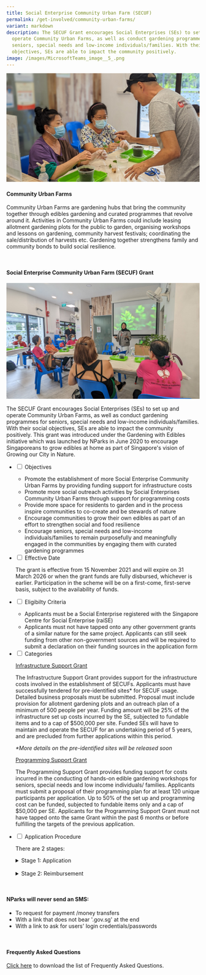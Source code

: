 ```yaml
---
title: Social Enterprise Community Urban Farm (SECUF)
permalink: /get-involved/community-urban-farms/
variant: markdown
description: The SECUF Grant encourages Social Enterprises (SEs) to set up and
  operate Community Urban Farms, as well as conduct gardening programmes for
  seniors, special needs and low-income individuals/families. With their social
  objectives, SEs are able to impact the community positively.
image: /images/MicrosoftTeams_image__5_.png
---
```

<style>
	details {
	cursor: pointer;
	}

details > p {
	margin-left: 22px;
	}

details > ul li {
	margin-left: 22px;
	}
	
details[open] > summary {
	font-weight: 800;
	}

</style>

<section>
	<img src="/images/PXL_20230406_085506119_PORTRAIT.jpg">
	<h4>Community Urban Farms</h4>
	<p>Community Urban Farms are gardening hubs that bring the community together through edibles gardening and curated programmes that revolve around it. Activities in Community Urban Farms could include leasing allotment gardening plots for the public to garden, organising workshops and lessons on gardening, community harvest festivals; coordinating the sale/distribution of harvests etc. Gardening together strengthens family and community bonds to build social resilience.</p>
	<br>
</section>

<section>
	<h4>Social Enterprise Community Urban Farm (SECUF) Grant</h4>
	<img src="/images/PXL_20230406_071359052_MP1.jpg">
	<p>The SECUF Grant encourages Social Enterprises (SEs) to set up and operate Community Urban Farms, as well as conduct gardening programmes for seniors, special needs and low-income individuals/families. With their social objectives, SEs are able to impact the community positively. This grant was introduced under the Gardening with Edibles initiative which was launched by NParks in June 2020 to encourage Singaporeans to grow edibles at home as part of Singapore's vision of Growing our City in Nature.
	</p><ul class="jekyllcodex_accordion">
		<li><input type="checkbox" id="accordion1">
		<label for="accordion1">Objectives</label><div>
			<ul>
				<li>Promote the establishment of more Social Enterprise Community Urban Farms by providing funding support for infrastructure costs</li>
				<li>Promote more social outreach activities by Social Enterprises Community Urban Farms through support for programming costs</li>
				<li>Provide more space for residents to garden and in the process inspire communities to co-create and be stewards of nature</li>
				<li>Encourage communities to grow their own edibles as part of an effort to strengthen social and food resilience</li>
				<li>Encourage seniors, special needs and low-income individuals/families to remain purposefully and meaningfully engaged in the communities by engaging them with curated gardening programmes</li>
			</ul>
		</div></li>
		<li><input type="checkbox" id="accordion2">
		<label for="accordion2">Effective Date</label><div>
			<p>The grant is effective from 15 November 2021 and will expire on 31 March 2026 or when the grant funds are fully disbursed, whichever is earlier. Participation in the scheme will be on a first-come, first-serve basis, subject to the availability of funds.</p>
		</div></li>
		<li><input type="checkbox" id="accordion3">
		<label for="accordion3">Eligibilty Criteria</label><div>
			<ul>
				<li>Applicants must be a Social Enterprise registered with the Singapore Centre for Social Enterprise (raiSE)</li>
				<li>Applicants must not have tapped onto any other government grants of a similar nature for the same project. Applicants can still seek funding from other non-government sources and will be required to submit a declaration on their funding sources in the application form</li>
			</ul>
		</div></li>
		<li><input type="checkbox" id="accordion4">
		<label for="accordion4">Categories</label><div>
			<p><u>Infrastructure Support Grant</u></p>
			<p>The Infrastructure Support Grant provides support for the infrastructure costs involved in the establishment of SECUFs. Applicants must have successfully tendered for pre-identified sites* for SECUF usage. Detailed business proposals must be submitted. Proposal must include provision for allotment gardening plots and an outreach plan of a minimum of 500 people per year. Funding amount will be 25% of the infrastructure set up costs incurred by the SE, subjected to fundable items and to a cap of $500,000 per site. Funded SEs will have to maintain and operate the SECUF for an undertaking period of 5 years, and are precluded from further applications within this period.</p>
			<p><em>*More details on the pre-identified sites will be released soon</em></p>
			<p><u>Programming Support Grant</u></p>
			<p>The Programming Support Grant provides funding support for costs incurred in the conducting of hands-on edible gardening workshops for seniors, special needs and low income individuals/ families. Applicants must submit a proposal of their programming plan for at least 120 unique participants per application. Up to 50% of the set up and programming cost can be funded, subjected to fundable items only and a cap of $50,000 per SE. Applicants for the Programming Support Grant must not have tapped onto the same Grant within the past 6 months or before fulfilling the targets of the previous application.</p>
		</div></li>
		<li><input type="checkbox" id="accordion5">
		<label for="accordion5">Application Procedure</label><div>
			<p>There are 2 stages:</p>
			<details>
				<summary>Stage 1: Application</summary>
					<p style="margin-top:10px; margin-bottom:25px">Applicants who are interested in the grant are welcome to fill in a query form <a href="https://form.gov.sg/613ee1537ca28500127562b2">here</a>.</p>
					<p>Upon receiving your query, our Manager In-Charge will assess your eligibility and guide you on the application process thereafter. Do note that the application needs to be approved before any works begin, to ensure that the SECUF or programmes qualify for funding.</p>
					<p>After the application has been approved, applicants will receive a letter of offer from NParks. This letter of offer is valid for 12 months during which the funds will be reserved. The funded infrastructure and gardening programmes must be completed within this period. Do note that the applicant can only commence with their works only upon receiving the letter of offer.</p>
					<p><strong>Supporting documents for Application of Infrastructure Support Grant</strong></p>
					<ul>
						<li>The duly completed Application Form</li>
						<li>Membership letter from the Singapore Centre for Social Enterprise (raiSE)</li>
						<li>Business proposal, including nature, mode of operation and space layout of all the components of the SECUF, etc.</li>
						<li>A formal document (such as quotation or a receipt) showing the detailed breakdown of the proposed cost of the infrastructure set up</li>
						<li>Detailed plans for outreach efforts to the community, e.g. calendar of events, types and frequencies of workshops/seminars/webinars, etc.</li>
						<li>ACRA Business Profile</li>
						<li>Employment opportunities for disadvantaged communities (if any)</li>
						<li>Any other documents as may be requested for by NParks</li>
					</ul>
					<p><strong>Supporting documents for Application of Programming Support Grant</strong></p>
					<ul>
						<li>The duly completed Application Form</li>
						<li>Membership letter from the Singapore Centre for Social Enterprise (raiSE)</li>
						<li>A proposal of the type of programme and its content, target community segment(s) and class size, frequency and period of programme</li>
						<li>Quotations for the actual programme delivery as well as the set up required</li>
						<li>ACRA Business Profile</li>
						<li>Any other documents as may be requested for by NParks</li>
					</ul>
					<p style="margin-top:10px; margin-bottom:25px">Upon obtaining our in-principle approval of your successful application, you may proceed with your set up works (for Infrastructure Support Grant) as well as preparation for programme delivery (for Programming Support Grant). Please take note of the documents required during reimbursement stage and keep a good record of the information and documents required. We reserve the right to exclude items for funding if documentation is incomplete or unclear. Once your set up works (for Infrastructure Support Grant) and programming delivery (for Programming Support Grant) is completed, please inform your Manager In-Charge, and you will be guided for the reimbursement process.</p>
			</details>
			<br>
			<details>
				<summary>Stage 2: Reimbursement</summary>
					<p style="margin-top:10px; margin-bottom:25px">After the SECUF set up is complete (for Infrastructure Grant), or after you have finished programme delivery (for Programming Grant), a reimbursement form** must be submitted for the funding to be disbursed. For Infrastructure Grant, your SECUF has to be functional with outreach and allotment gardening programmes running. A site inspection will also be carried out to verify the set up. Please contact your manager in-charge upon project completion and you will be guided through the reimbursement process.</p>
					<p><em>**Do note that if the applicant is GST registered, they are not allowed to claim the input tax amount during reimbursement.</em></p>
					<p><strong>Supporting documents for Reimbursement of Infrastructure Support Grant</strong></p>
					<ul>
						<li>The duly completed Reimbursement Form</li>
						<li>Membership letter from the Singapore Centre for Social Enterprise (raiSE)</li>
						<li>Proof of payments for the total set up cost</li>
						<li>Bill of quantities for the set up</li>
						<li>As-built drawings of the Community Urban Farm</li>
						<li>An audited Statement of Accounts by an ACRA-registered external auditor with the stated Terms of References</li>
						<li>Detailed Plans for outreach efforts to the community, e.g. calendar of events, types and frequencies of workshops/seminars/webinars, etc</li>
						<li>A letter of undertaking to maintain the funded infrastructure and operate Community Urban Farm for the duration of the Holding Period</li>
						<li>Employment opportunities for disadvantaged communities (if any)</li>
						<li>Any other documents as may be requested for by NParks</li>
					</ul>
					<p><strong>Supporting documents for Reimbursement of Programming Support Grant</strong></p>
					<ul>
						<li>The duly completed Reimbursement Form</li>
						<li>Membership letter from the Singapore Centre for Social Enterprise (raiSE)</li>
						<li>Proof of payments and itemised cost breakdown of the programme delivery and the set up required for the programme</li>
						<li>A tabulated report of the following information for all the workshops: date and time of workshop, type/name of workshop, targeted community segment, number of participants</li>
						<li>List of participants comprising of the following information: Full name of participants (as per NRIC), last 4 alphanumeric characters of NRIC, age, organisation the participants belong to, community segment involved</li>
						<li>Supporting documentation from organisation receiving the programming (for organised groups)</li>
						<li>Dated photographic evidence (Minimum 2 photos for each workshop )
						</li><li>Photographic evidence of any materials procured as part of the set up required for the programme</li>
						<li>Any other documents as may be requested for by NParks</li>
					</ul>
				</details>
			</div></li>
	</ul>
	<br>
</section>

<section>
	<h4>NParks will never send an SMS:</h4>
	<ul>
		<li>To request for payment /money transfers</li>
		<li>With a link that does not bear '.gov.sg' at the end</li>
		<li>With a link to ask for users' login credentials/passwords</li>
	</ul>
	<br>
</section>
	
<section>
	<h4>Frequently Asked Questions</h4>
	<p><a href="/files/SECUF_Grant_Website_FAQs_11Jan2024.pdf">Click here</a> to download the list of Frequently Asked Questions.</p>
</section>